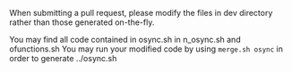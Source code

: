 When submitting a pull request, please modify the files in dev directory rather than those generated on-the-fly.

You may find all code contained in osync.sh in n_osync.sh and ofunctions.sh
You may run your modified code by using `merge.sh osync` in order to generate ../osync.sh
